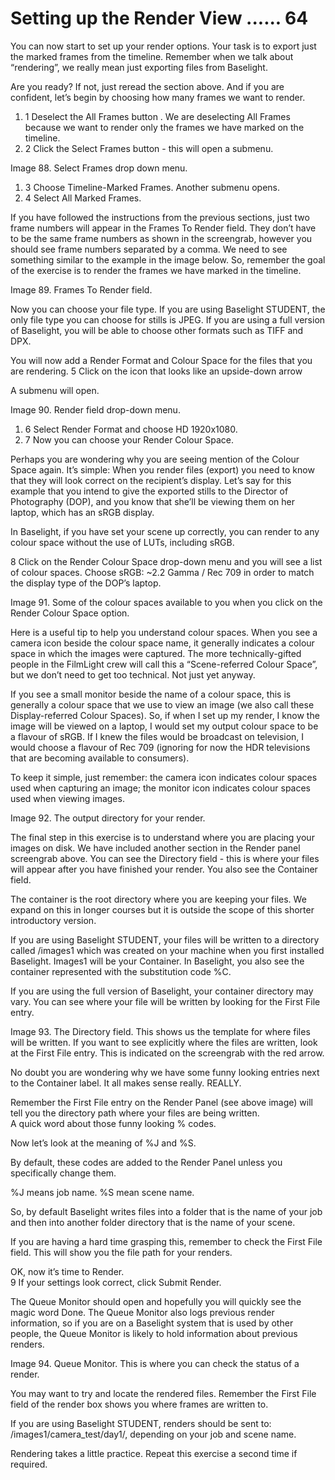 # Setting up the Render View ...... 64



You can now start to set up your render options. Your task is to export just the marked frames from the timeline. Remember when we talk about “rendering”, we really mean just exporting files from Baselight.

Are you ready? If not, just reread the section above. And if you are confident, let’s begin by choosing how many frames we want to render.

1. 1  Deselect the All Frames button . We are deselecting All Frames because we want to render only the frames we have marked on the timeline.
2. 2  Click the Select Frames button - this will open a submenu.

Image 88. Select Frames drop down menu.

1. 3  Choose Timeline-Marked Frames. Another submenu opens.
2. 4  Select All Marked Frames.

If you have followed the instructions from the previous sections, just two frame numbers will appear in the Frames To Render field. They don’t have to be the same frame numbers as shown in the screengrab, however you should see frame numbers separated by a comma. We need to see something similar to the example in the image below. So, remember the goal of the exercise is to render the frames we have marked in the timeline.





Image 89. Frames To Render field.





Now you can choose your file type. If you are using Baselight STUDENT, the only file type you can choose for stills is JPEG. If you are using a full version of Baselight, you will be able to choose other formats such as TIFF and DPX.

You will now add a Render Format and Colour Space for the files that you are rendering. 5 Click on the icon that looks like an upside-down arrow

A submenu will open.

Image 90. Render field drop-down menu.

1. 6  Select Render Format and choose HD 1920x1080.
2. 7  Now you can choose your Render Colour Space.

Perhaps you are wondering why you are seeing mention of the Colour Space again. It’s simple: When you render files \(export\) you need to know that they will look correct on the recipient’s display. Let’s say for this example that you intend to give the exported stills to the Director of Photography \(DOP\), and you know that she’ll be viewing them on her laptop, which has an sRGB display.

In Baselight, if you have set your scene up correctly, you can render to any colour space without the use of LUTs, including sRGB.

8 Click on the Render Colour Space drop-down menu and you will see a list of colour spaces. Choose sRGB: ~2.2 Gamma / Rec 709 in order to match the display type of the DOP’s laptop.







Image 91. Some of the colour spaces available to you when you click on the Render Colour Space option.

Here is a useful tip to help you understand colour spaces. When you see a camera icon beside the colour space name, it generally indicates a colour space in which the images were captured. The more technically-gifted people in the FilmLight crew will call this a “Scene-referred Colour Space”, but we don’t need to get too technical. Not just yet anyway.

If you see a small monitor beside the name of a colour space, this is generally a colour space that we use to view an image \(we also call these Display-referred Colour Spaces\). So, if when I set up my render, I know the image will be viewed on a laptop, I would set my output colour space to be a flavour of sRGB. If I knew the files would be broadcast on television, I would choose a flavour of Rec 709 \(ignoring for now the HDR televisions that are becoming available to consumers\).

To keep it simple, just remember: the camera icon indicates colour spaces used when capturing an image; the monitor icon indicates colour spaces used when viewing images.

Image 92. The output directory for your render.







The final step in this exercise is to understand where you are placing your images on disk. We have included another section in the Render panel screengrab above. You can see the Directory field - this is where your files will appear after you have finished your render. You also see the Container field.

The container is the root directory where you are keeping your files. We expand on this in longer courses but it is outside the scope of this shorter introductory version.

If you are using Baselight STUDENT, your files will be written to a directory called /images1 which was created on your machine when you first installed Baselight. Images1 will be your Container. In Baselight, you also see the container represented with the substitution code %C.

If you are using the full version of Baselight, your container directory may vary. You can see where your file will be written by looking for the First File entry.

Image 93. The Directory field. This shows us the template for where files will be written. If you want to see explicitly where the files are written, look at the First File entry. This is indicated on the screengrab with the red arrow.

No doubt you are wondering why we have some funny looking entries next to the Container label. It all makes sense really. REALLY.

Remember the First File entry on the Render Panel \(see above image\) will tell you the directory path where your files are being written.  
 A quick word about those funny looking % codes.

Now let’s look at the meaning of %J and %S.

By default, these codes are added to the Render Panel unless you specifically change them.

%J means job name. %S mean scene name.

So, by default Baselight writes files into a folder that is the name of your job and then into another folder directory that is the name of your scene.

If you are having a hard time grasping this, remember to check the First File field. This will show you the file path for your renders.

OK, now it’s time to Render.  
 9 If your settings look correct, click Submit Render.







The Queue Monitor should open and hopefully you will quickly see the magic word Done. The Queue Monitor also logs previous render information, so if you are on a Baselight system that is used by other people, the Queue Monitor is likely to hold information about previous renders.

Image 94. Queue Monitor. This is where you can check the status of a render.

You may want to try and locate the rendered files. Remember the First File field of the render box shows you where frames are written to.

If you are using Baselight STUDENT, renders should be sent to: /images1/camera\_test/day1/, depending on your job and scene name.

Rendering takes a little practice. Repeat this exercise a second time if required.







